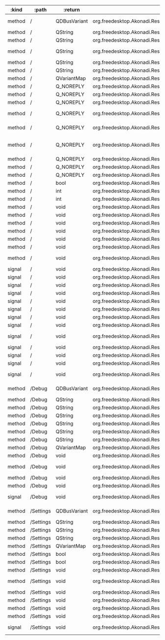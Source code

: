 :kind  | :path     | :return      | :root                                                        | :sig                                                                                                                                         
------ | --------- | ------------ | ------------------------------------------------------------ | ---------------------------------------------------------------------------------------------------------------------------------------------
method | /         | QDBusVariant | org.freedesktop.Akonadi.Resource.akonadi_contacts_resource_0 | org.freedesktop.DBus.Properties.Get(QString interface_name, QString property_name)                                                           
method | /         | QString      | org.freedesktop.Akonadi.Resource.akonadi_contacts_resource_0 | org.freedesktop.Akonadi.Agent.Status.statusMessage()                                                                                         
method | /         | QString      | org.freedesktop.Akonadi.Resource.akonadi_contacts_resource_0 | org.freedesktop.Akonadi.Resource.name()                                                                                                      
method | /         | QString      | org.freedesktop.Akonadi.Resource.akonadi_contacts_resource_0 | org.freedesktop.Akonadi.Resource.requestItemDelivery({D-Bus type "ax"} uids, {D-Bus type "aay"} parts)                                       
method | /         | QString      | org.freedesktop.Akonadi.Resource.akonadi_contacts_resource_0 | org.freedesktop.DBus.Introspectable.Introspect()                                                                                             
method | /         | QString      | org.freedesktop.Akonadi.Resource.akonadi_contacts_resource_0 | org.freedesktop.DBus.Peer.GetMachineId()                                                                                                     
method | /         | QVariantMap  | org.freedesktop.Akonadi.Resource.akonadi_contacts_resource_0 | org.freedesktop.DBus.Properties.GetAll(QString interface_name)                                                                               
method | /         | Q_NOREPLY    | org.freedesktop.Akonadi.Resource.akonadi_contacts_resource_0 | void org.freedesktop.Akonadi.Agent.Control.configure(qlonglong windowId)                                                                     
method | /         | Q_NOREPLY    | org.freedesktop.Akonadi.Resource.akonadi_contacts_resource_0 | void org.freedesktop.Akonadi.Agent.Status.setOnline(bool state)                                                                              
method | /         | Q_NOREPLY    | org.freedesktop.Akonadi.Resource.akonadi_contacts_resource_0 | void org.freedesktop.Akonadi.Resource.synchronize()                                                                                          
method | /         | Q_NOREPLY    | org.freedesktop.Akonadi.Resource.akonadi_contacts_resource_0 | void org.freedesktop.Akonadi.Resource.synchronizeCollection(qlonglong collectionId)                                                          
method | /         | Q_NOREPLY    | org.freedesktop.Akonadi.Resource.akonadi_contacts_resource_0 | void org.freedesktop.Akonadi.Resource.synchronizeCollection(qlonglong collectionId, bool recursive)                                          
method | /         | Q_NOREPLY    | org.freedesktop.Akonadi.Resource.akonadi_contacts_resource_0 | void org.freedesktop.Akonadi.Resource.synchronizeCollectionAttributes(qlonglong collectionId)                                                
method | /         | Q_NOREPLY    | org.freedesktop.Akonadi.Resource.akonadi_contacts_resource_0 | void org.freedesktop.Akonadi.Resource.synchronizeCollectionTree()                                                                            
method | /         | Q_NOREPLY    | org.freedesktop.Akonadi.Resource.akonadi_contacts_resource_0 | void org.freedesktop.Akonadi.Resource.synchronizeRelations()                                                                                 
method | /         | Q_NOREPLY    | org.freedesktop.Akonadi.Resource.akonadi_contacts_resource_0 | void org.freedesktop.Akonadi.Resource.synchronizeTags()                                                                                      
method | /         | bool         | org.freedesktop.Akonadi.Resource.akonadi_contacts_resource_0 | org.freedesktop.Akonadi.Agent.Status.isOnline()                                                                                              
method | /         | int          | org.freedesktop.Akonadi.Resource.akonadi_contacts_resource_0 | org.freedesktop.Akonadi.Agent.Status.progress()                                                                                              
method | /         | int          | org.freedesktop.Akonadi.Resource.akonadi_contacts_resource_0 | org.freedesktop.Akonadi.Agent.Status.status()                                                                                                
method | /         | void         | org.freedesktop.Akonadi.Resource.akonadi_contacts_resource_0 | org.freedesktop.Akonadi.Agent.Control.abort()                                                                                                
method | /         | void         | org.freedesktop.Akonadi.Resource.akonadi_contacts_resource_0 | org.freedesktop.Akonadi.Agent.Control.cleanup()                                                                                              
method | /         | void         | org.freedesktop.Akonadi.Resource.akonadi_contacts_resource_0 | org.freedesktop.Akonadi.Agent.Control.quit()                                                                                                 
method | /         | void         | org.freedesktop.Akonadi.Resource.akonadi_contacts_resource_0 | org.freedesktop.Akonadi.Agent.Control.reconfigure()                                                                                          
method | /         | void         | org.freedesktop.Akonadi.Resource.akonadi_contacts_resource_0 | org.freedesktop.Akonadi.Resource.setName(QString name)                                                                                       
method | /         | void         | org.freedesktop.Akonadi.Resource.akonadi_contacts_resource_0 | org.freedesktop.DBus.Peer.Ping()                                                                                                             
method | /         | void         | org.freedesktop.Akonadi.Resource.akonadi_contacts_resource_0 | org.freedesktop.DBus.Properties.Set(QString interface_name, QString property_name, QDBusVariant value)                                       
signal | /         | void         | org.freedesktop.Akonadi.Resource.akonadi_contacts_resource_0 | org.freedesktop.Akonadi.Agent.Control.configurationDialogAccepted()                                                                          
signal | /         | void         | org.freedesktop.Akonadi.Resource.akonadi_contacts_resource_0 | org.freedesktop.Akonadi.Agent.Control.configurationDialogRejected()                                                                          
signal | /         | void         | org.freedesktop.Akonadi.Resource.akonadi_contacts_resource_0 | org.freedesktop.Akonadi.Agent.Status.advancedStatus(QVariantMap status)                                                                      
signal | /         | void         | org.freedesktop.Akonadi.Resource.akonadi_contacts_resource_0 | org.freedesktop.Akonadi.Agent.Status.error(QString message)                                                                                  
signal | /         | void         | org.freedesktop.Akonadi.Resource.akonadi_contacts_resource_0 | org.freedesktop.Akonadi.Agent.Status.onlineChanged(bool state)                                                                               
signal | /         | void         | org.freedesktop.Akonadi.Resource.akonadi_contacts_resource_0 | org.freedesktop.Akonadi.Agent.Status.percent(int percent)                                                                                    
signal | /         | void         | org.freedesktop.Akonadi.Resource.akonadi_contacts_resource_0 | org.freedesktop.Akonadi.Agent.Status.status(int status, QString message)                                                                     
signal | /         | void         | org.freedesktop.Akonadi.Resource.akonadi_contacts_resource_0 | org.freedesktop.Akonadi.Agent.Status.warning(QString message)                                                                                
signal | /         | void         | org.freedesktop.Akonadi.Resource.akonadi_contacts_resource_0 | org.freedesktop.Akonadi.Resource.attributesSynchronized(qlonglong collectionId)                                                              
signal | /         | void         | org.freedesktop.Akonadi.Resource.akonadi_contacts_resource_0 | org.freedesktop.Akonadi.Resource.collectionTreeSynchronized()                                                                                
signal | /         | void         | org.freedesktop.Akonadi.Resource.akonadi_contacts_resource_0 | org.freedesktop.Akonadi.Resource.nameChanged(QString name)                                                                                   
signal | /         | void         | org.freedesktop.Akonadi.Resource.akonadi_contacts_resource_0 | org.freedesktop.Akonadi.Resource.synchronized()                                                                                              
signal | /         | void         | org.freedesktop.Akonadi.Resource.akonadi_contacts_resource_0 | org.freedesktop.DBus.Properties.PropertiesChanged(QString interface_name, QVariantMap changed_properties, QStringList invalidated_properties)
method | /Debug    | QDBusVariant | org.freedesktop.Akonadi.Resource.akonadi_contacts_resource_0 | org.freedesktop.DBus.Properties.Get(QString interface_name, QString property_name)                                                           
method | /Debug    | QString      | org.freedesktop.Akonadi.Resource.akonadi_contacts_resource_0 | org.freedesktop.DBus.Introspectable.Introspect()                                                                                             
method | /Debug    | QString      | org.freedesktop.Akonadi.Resource.akonadi_contacts_resource_0 | org.freedesktop.DBus.Peer.GetMachineId()                                                                                                     
method | /Debug    | QString      | org.freedesktop.Akonadi.Resource.akonadi_contacts_resource_0 | org.kde.dfaure.dumpMemoryInfoToString()                                                                                                      
method | /Debug    | QString      | org.freedesktop.Akonadi.Resource.akonadi_contacts_resource_0 | org.kde.dfaure.dumpMemoryInfoToString()                                                                                                      
method | /Debug    | QString      | org.freedesktop.Akonadi.Resource.akonadi_contacts_resource_0 | org.kde.dfaure.dumpNotificationListToString()                                                                                                
method | /Debug    | QString      | org.freedesktop.Akonadi.Resource.akonadi_contacts_resource_0 | org.kde.dfaure.dumpNotificationListToString()                                                                                                
method | /Debug    | QVariantMap  | org.freedesktop.Akonadi.Resource.akonadi_contacts_resource_0 | org.freedesktop.DBus.Properties.GetAll(QString interface_name)                                                                               
method | /Debug    | void         | org.freedesktop.Akonadi.Resource.akonadi_contacts_resource_0 | org.freedesktop.DBus.Peer.Ping()                                                                                                             
method | /Debug    | void         | org.freedesktop.Akonadi.Resource.akonadi_contacts_resource_0 | org.freedesktop.DBus.Properties.Set(QString interface_name, QString property_name, QDBusVariant value)                                       
method | /Debug    | void         | org.freedesktop.Akonadi.Resource.akonadi_contacts_resource_0 | org.kde.dfaure.dumpMemoryInfo()                                                                                                              
method | /Debug    | void         | org.freedesktop.Akonadi.Resource.akonadi_contacts_resource_0 | org.kde.dfaure.dumpMemoryInfo()                                                                                                              
signal | /Debug    | void         | org.freedesktop.Akonadi.Resource.akonadi_contacts_resource_0 | org.freedesktop.DBus.Properties.PropertiesChanged(QString interface_name, QVariantMap changed_properties, QStringList invalidated_properties)
method | /Settings | QDBusVariant | org.freedesktop.Akonadi.Resource.akonadi_contacts_resource_0 | org.freedesktop.DBus.Properties.Get(QString interface_name, QString property_name)                                                           
method | /Settings | QString      | org.freedesktop.Akonadi.Resource.akonadi_contacts_resource_0 | org.freedesktop.DBus.Introspectable.Introspect()                                                                                             
method | /Settings | QString      | org.freedesktop.Akonadi.Resource.akonadi_contacts_resource_0 | org.freedesktop.DBus.Peer.GetMachineId()                                                                                                     
method | /Settings | QString      | org.freedesktop.Akonadi.Resource.akonadi_contacts_resource_0 | org.kde.Akonadi.Contacts.Settings.path()                                                                                                     
method | /Settings | QVariantMap  | org.freedesktop.Akonadi.Resource.akonadi_contacts_resource_0 | org.freedesktop.DBus.Properties.GetAll(QString interface_name)                                                                               
method | /Settings | bool         | org.freedesktop.Akonadi.Resource.akonadi_contacts_resource_0 | org.kde.Akonadi.Contacts.Settings.isConfigured()                                                                                             
method | /Settings | bool         | org.freedesktop.Akonadi.Resource.akonadi_contacts_resource_0 | org.kde.Akonadi.Contacts.Settings.readOnly()                                                                                                 
method | /Settings | void         | org.freedesktop.Akonadi.Resource.akonadi_contacts_resource_0 | org.freedesktop.DBus.Peer.Ping()                                                                                                             
method | /Settings | void         | org.freedesktop.Akonadi.Resource.akonadi_contacts_resource_0 | org.freedesktop.DBus.Properties.Set(QString interface_name, QString property_name, QDBusVariant value)                                       
method | /Settings | void         | org.freedesktop.Akonadi.Resource.akonadi_contacts_resource_0 | org.kde.Akonadi.Contacts.Settings.save()                                                                                                     
method | /Settings | void         | org.freedesktop.Akonadi.Resource.akonadi_contacts_resource_0 | org.kde.Akonadi.Contacts.Settings.setIsConfigured(bool)                                                                                      
method | /Settings | void         | org.freedesktop.Akonadi.Resource.akonadi_contacts_resource_0 | org.kde.Akonadi.Contacts.Settings.setPath(QString)                                                                                           
method | /Settings | void         | org.freedesktop.Akonadi.Resource.akonadi_contacts_resource_0 | org.kde.Akonadi.Contacts.Settings.setReadOnly(bool)                                                                                          
signal | /Settings | void         | org.freedesktop.Akonadi.Resource.akonadi_contacts_resource_0 | org.freedesktop.DBus.Properties.PropertiesChanged(QString interface_name, QVariantMap changed_properties, QStringList invalidated_properties)
